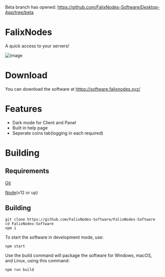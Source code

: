 Beta branch has opened: https://github.com/FalixNodes-Software/Desktop-App/tree/beta

# FalixNodes
A quick access to your servers!

![image](https://software.falixnodes.xyz/src/images/preview.png)

# Download
You can download the software at https://software.falixnodes.xyz/

# Features
 - Dark mode for Client and Panel
 - Built in help page
 - Seperate coins tab(logging in each required)

# Building

## Requirements
[Git](https://git-scm.com/downloads)

[Node](https://nodejs.org/en/download/)(v12 or up)

## Building
```
git clone https://github.com/FalixNodes-Software/FalixNodes-Software
cd FalixNodes-Software
npm i
```
To start the software in development mode, use:
```
npm start
```
Use the build command will package the software for Windows, macOS, and Linux, using this command:
```
npm run build
```
